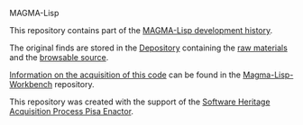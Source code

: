 MAGMA-Lisp

This repository contains part of the 
[MAGMA-Lisp development history](https://github.com/Unipisa/Magma-Lisp/tree/SourceCode/). 

The original finds are stored in the [Depository](https://github.com/Unipisa/Magma-Lisp-Depository) 
containing the
[raw materials](https://github.com/Unipisa/Magma-Lisp-Depository/tree/master/raw_materials) and the
[browsable source](https://github.com/Unipisa/Magma-Lisp-Depository/tree/master/browsable_source).

[Information on the acquisition of this code](https://github.com/Unipisa/Magma-Lisp-Workbench/tree/master/metadata) can be found in the [Magma-Lisp-Workbench](https://github.com/Unipisa/Magma-Lisp-Workbench) repository.

This repository was created with the support of the 
[Software Heritage Acquisition Process Pisa Enactor](https://github.com/Unipisa/SWHAPPE).

